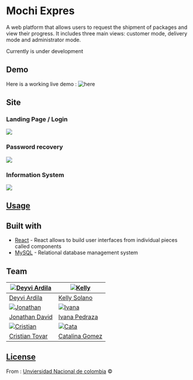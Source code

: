 # Mochi Expres
A web platform that allows users to request the shipment of packages and view their progress. It includes three main views: customer mode, delivery mode and administrator mode.

Currently is under development

## Demo
Here is a working live demo : ![here](https://04ed-2800-484-3677-4e00-3ca6-a3d4-3fd7-759e.ngrok-free.app/Home)

## Site

### Landing Page / Login

![](https://i.ibb.co/3BTDqYH/Captura-de-pantalla-2023-10-07-095400.png)

### Password recovery

![](https://i.ibb.co/6NxS760/Captura-de-pantalla-2023-10-07-100342.png)

### Information System
![](https://i.ibb.co/vzN5jbj/Captura-de-pantalla-2023-10-07-100654.png)



## [Usage](https://.../) 


## Built with 

- [React](https://es.react.dev/) - React allows to build user interfaces from individual pieces called components
- [MySQL](https://dev.mysql.com/doc/) - Relational database management system


## Team

[![Deyvi Ardila](https://avatars.githubusercontent.com/u/112181059?s=400&u=ec2755a178d6caf034464d2b638a5608a625c0b1&v=4)](https://github.com/itsDeyvixd )  | [![Kelly ](https://avatars.githubusercontent.com/u/91506576?v=4)](https://github.com/kellysolanomt/)
---|---
[Deyvi Ardila ](https://github.com/itsDeyvixd) |[Kelly Solano](https://github.com/kellysolanomt)
[![Jonathan](https://avatars.githubusercontent.com/u/90337584?v=4)](https://github.com/jtnvv )  | [![Ivana ](https://avatars.githubusercontent.com/u/114316117?v=4)](https://github.com/IvanaPedraza)
[Jonathan David](https://github.com/jtnvv) |[Ivana Pedraza](https://github.com/IvanaPedraza)
[![Cristian](https://avatars.githubusercontent.com/u/17653173?v=4)](https://github.com/cstovar)  | [![Cata](https://avatars.githubusercontent.com/u/125768093?v=4)](https://github.com/CatGmz)
[Cristian Tovar](https://github.com/cstovar) |[Catalina Gomez](https://github.com/CatGmz)

## [License](https://github.com/jtnvv/MochiExpres)

From : [Unviersidad Nacional de colombia](https://unal.edu.co/) © 

